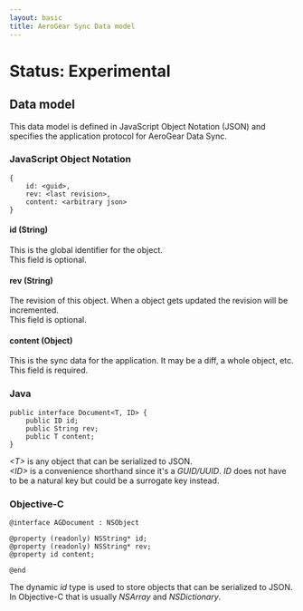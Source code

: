 ```yaml
---
layout: basic
title: AeroGear Sync Data model
---
```

# Status: Experimental

## Data model
This data model is defined in JavaScript Object Notation (JSON) and specifies the application protocol for AeroGear Data Sync.


### JavaScript Object Notation

    {
        id: <guid>, 
        rev: <last revision>, 
        content: <arbitrary json> 
    }

#### id (String)
This is the global identifier for the object.  
This field is optional.

#### rev  (String)
The revision of this object. When a object gets updated the revision will be incremented.  
This field is optional.

#### content (Object)
This is the sync data for the application. It may be a diff, a whole object, etc.  
This field is required.


### Java

    public interface Document<T, ID> {
        public ID id;
        public String rev;
        public T content;
    }
    
_&lt;T&gt;_ is any object that can be serialized to JSON.   
_&lt;ID&gt;_ is a convenience shorthand since it's a _GUID/UUID_. _ID_ does not have to be a natural key but could be a surrogate key instead.

### Objective-C

    @interface AGDocument : NSObject

    @property (readonly) NSString* id;
    @property (readonly) NSString* rev;
    @property id content;

    @end

The dynamic _id_ type is used to store objects that can be serialized to JSON. In Objective-C that is usually _NSArray_ and _NSDictionary_.



